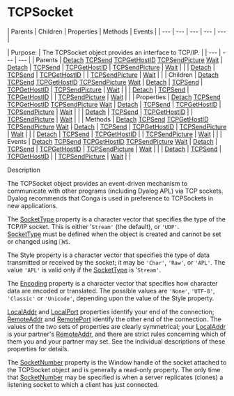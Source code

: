 




<h1 class="heading"><span class="name">TCPSocket</span></h1>
| Parents | Children | Properties | Methods | Events |
| --- | --- | --- | --- | ---  |

| Purpose: | The TCPSocket object provides an interface to TCP/IP. |
| --- | --- | ---  |
| Parents | [Detach](./detach.md) [TCPSend](./tcpsend.md) [TCPGetHostID](./tcpgethostid.md) [TCPSendPicture](./tcpsendpicture.md) [Wait](./wait.md) | [Detach](./detach.md) | [TCPSend](./tcpsend.md) | [TCPGetHostID](./tcpgethostid.md) | [TCPSendPicture](./tcpsendpicture.md) | [Wait](./wait.md) |  |
| [Detach](./detach.md) | [TCPSend](./tcpsend.md) | [TCPGetHostID](./tcpgethostid.md) |
| [TCPSendPicture](./tcpsendpicture.md) | [Wait](./wait.md) |  |
| Children | [Detach](./detach.md) [TCPSend](./tcpsend.md) [TCPGetHostID](./tcpgethostid.md) [TCPSendPicture](./tcpsendpicture.md) [Wait](./wait.md) | [Detach](./detach.md) | [TCPSend](./tcpsend.md) | [TCPGetHostID](./tcpgethostid.md) | [TCPSendPicture](./tcpsendpicture.md) | [Wait](./wait.md) |  |
| [Detach](./detach.md) | [TCPSend](./tcpsend.md) | [TCPGetHostID](./tcpgethostid.md) |
| [TCPSendPicture](./tcpsendpicture.md) | [Wait](./wait.md) |  |
| Properties | [Detach](./detach.md) [TCPSend](./tcpsend.md) [TCPGetHostID](./tcpgethostid.md) [TCPSendPicture](./tcpsendpicture.md) [Wait](./wait.md) | [Detach](./detach.md) | [TCPSend](./tcpsend.md) | [TCPGetHostID](./tcpgethostid.md) | [TCPSendPicture](./tcpsendpicture.md) | [Wait](./wait.md) |  |
| [Detach](./detach.md) | [TCPSend](./tcpsend.md) | [TCPGetHostID](./tcpgethostid.md) |
| [TCPSendPicture](./tcpsendpicture.md) | [Wait](./wait.md) |  |
| Methods | [Detach](./detach.md) [TCPSend](./tcpsend.md) [TCPGetHostID](./tcpgethostid.md) [TCPSendPicture](./tcpsendpicture.md) [Wait](./wait.md) | [Detach](./detach.md) | [TCPSend](./tcpsend.md) | [TCPGetHostID](./tcpgethostid.md) | [TCPSendPicture](./tcpsendpicture.md) | [Wait](./wait.md) |  |
| [Detach](./detach.md) | [TCPSend](./tcpsend.md) | [TCPGetHostID](./tcpgethostid.md) |
| [TCPSendPicture](./tcpsendpicture.md) | [Wait](./wait.md) |  |
| Events | [Detach](./detach.md) [TCPSend](./tcpsend.md) [TCPGetHostID](./tcpgethostid.md) [TCPSendPicture](./tcpsendpicture.md) [Wait](./wait.md) | [Detach](./detach.md) | [TCPSend](./tcpsend.md) | [TCPGetHostID](./tcpgethostid.md) | [TCPSendPicture](./tcpsendpicture.md) | [Wait](./wait.md) |  |
| [Detach](./detach.md) | [TCPSend](./tcpsend.md) | [TCPGetHostID](./tcpgethostid.md) |
| [TCPSendPicture](./tcpsendpicture.md) | [Wait](./wait.md) |  |


Description


The TCPSocket object provides an event-driven mechanism to communicate with
other programs (including Dyalog APL) via TCP sockets. Dyalog recommends that Conga is used in preference to TCPSockets in new applications.



The [SocketType](./sockettype.md) property is a
character vector that specifies the type of the TCP/IP socket. This is either '`Stream'` (the
default), or `'UDP'`. [SocketType](./sockettype.md) must be defined when the object is created and cannot be set or changed using `⎕WS`.


The Style property is a character vector that specifies the type of data
transmitted or received by the socket; it may be `'Char'`,
`'Raw'`, or `'APL'`.
The value `'APL'` is valid only if the [SocketType](./sockettype.md) is '`Stream'`.


The [Encoding](./encoding.md) property is a character
vector that specifies how character data are encoded or translated. The possible
values are `'None'`, `'UTF-8'`, `'Classic'`
or `'Unicode'`, depending upon the value of the Style
property.


[LocalAddr](./localaddr.md) and [LocalPort](./localport.md) properties identify your end of the connection; [RemoteAddr](./remoteaddr.md) and [RemotePort](./remoteport.md) identify the other end of
the connection. The values of the two sets of properties are clearly
symmetrical; your [LocalAddr](./localaddr.md) is your
partner's [RemoteAddr](./remoteaddr.md), and there are
strict rules concerning which of them you and your partner may set. See the
individual descriptions of these properties for details.


The [SocketNumber](./socketnumber.md) property is the
Window handle of the socket attached to the TCPSocket object and is generally a
read-only property. The only time that [SocketNumber](./socketnumber.md) may be specified is when a server replicates (clones) a listening socket to
which a client has just connected.


